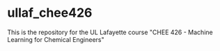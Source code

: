 # ullaf_chee426
This is the repository for the UL Lafayette course "CHEE 426 - Machine Learning for Chemical Engineers"
